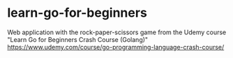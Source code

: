 # learn-go-for-beginners

Web application with the rock-paper-scissors game from the Udemy course "Learn Go for Beginners Crash Course (Golang)"
https://www.udemy.com/course/go-programming-language-crash-course/
